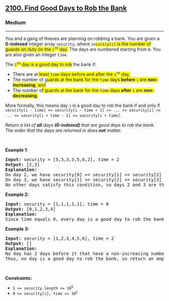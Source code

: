 <h2><a href="https://leetcode.com/problems/find-good-days-to-rob-the-bank/">2100. Find Good Days to Rob the Bank</a></h2><h3>Medium</h3><hr><div><p>You and a gang of thieves are planning on robbing a bank. You are given a <strong>0-indexed</strong> integer array <code>security</code>, where <code>se<span class="highlighter--highlighted" style="background-color: yellow;" data-highlight-id="0">curity[i]</span></code><span class="highlighter--highlighted" style="background-color: yellow;" data-highlight-id="0"> is the number of guards on duty on the </span><code><span class="highlighter--highlighted" style="background-color: yellow;" data-highlight-id="0">i</span><sup><span class="highlighter--highlighted" style="background-color: yellow;" data-highlight-id="0">th</span></sup></code><span class="highlighter--highlighted" style="background-color: yellow;" data-highlight-id="0"> day.</span> The days are numbered starting from <code>0</code>. You are also given an integer <code>time</code>.</p>

<p>The <code><span class="highlighter--highlighted" style="background-color: yellow;" data-highlight-id="1">i</span><sup><span class="highlighter--highlighted" style="background-color: yellow;" data-highlight-id="1">th</span></sup></code><span class="highlighter--highlighted" style="background-color: yellow;" data-highlight-id="1"> day is a good day to rob</span> the bank if:</p>

<ul>
	<li>There are at<span class="highlighter--highlighted" style="background-color: yellow;" data-highlight-id="2"> least </span><code><span class="highlighter--highlighted" style="background-color: yellow;" data-highlight-id="2">time</span></code><span class="highlighter--highlighted" style="background-color: yellow;" data-highlight-id="2"> days before and after the </span><code><span class="highlighter--highlighted" style="background-color: yellow;" data-highlight-id="2">i</span><sup><span class="highlighter--highlighted" style="background-color: yellow;" data-highlight-id="2">th</span></sup></code><span class="highlighter--highlighted" style="background-color: yellow;" data-highlight-id="2"> day,</span></li>
	<li>The number of g<span class="highlighter--highlighted" style="background-color: yellow;" data-highlight-id="3">uards at the bank for the </span><code><span class="highlighter--highlighted" style="background-color: yellow;" data-highlight-id="3">time</span></code><span class="highlighter--highlighted" style="background-color: yellow;" data-highlight-id="3"> days </span><strong><span class="highlighter--highlighted" style="background-color: yellow;" data-highlight-id="3">before</span></strong><span class="highlighter--highlighted" style="background-color: yellow;" data-highlight-id="3"> </span><code><span class="highlighter--highlighted" style="background-color: yellow;" data-highlight-id="3">i</span></code><span class="highlighter--highlighted" style="background-color: yellow;" data-highlight-id="3"> are </span><strong><span class="highlighter--highlighted" style="background-color: yellow;" data-highlight-id="3">non-increasing</span></strong><span class="highlighter--highlighted" style="background-color: yellow;" data-highlight-id="3">, and</span></li>
	<li>The number o<span class="highlighter--highlighted" style="background-color: yellow;" data-highlight-id="4">f guards at the bank for the </span><code><span class="highlighter--highlighted" style="background-color: yellow;" data-highlight-id="4">time</span></code><span class="highlighter--highlighted" style="background-color: yellow;" data-highlight-id="4"> days </span><strong><span class="highlighter--highlighted" style="background-color: yellow;" data-highlight-id="4">after</span></strong><span class="highlighter--highlighted" style="background-color: yellow;" data-highlight-id="4"> </span><code><span class="highlighter--highlighted" style="background-color: yellow;" data-highlight-id="4">i</span></code><span class="highlighter--highlighted" style="background-color: yellow;" data-highlight-id="4"> are </span><strong><span class="highlighter--highlighted" style="background-color: yellow;" data-highlight-id="4">non-decreasing</span></strong><span class="highlighter--highlighted" style="background-color: yellow;" data-highlight-id="4">.</span></li>
</ul>

<p>More formally, this means day <code>i</code> is a good day to rob the bank if and only if <code>security[i - time] &gt;= security[i - time + 1] &gt;= ... &gt;= security[i] &lt;= ... &lt;= security[i + time - 1] &lt;= security[i + time]</code>.</p>

<p>Return <em>a list of <strong>all</strong> days <strong>(0-indexed) </strong>that are good days to rob the bank</em>.<em> The order that the days are returned in does<strong> </strong><strong>not</strong> matter.</em></p>

<p>&nbsp;</p>
<p><strong>Example 1:</strong></p>

<pre><strong>Input:</strong> security = [5,3,3,3,5,6,2], time = 2
<strong>Output:</strong> [2,3]
<strong>Explanation:</strong>
On day 2, we have security[0] &gt;= security[1] &gt;= security[2] &lt;= security[3] &lt;= security[4].
On day 3, we have security[1] &gt;= security[2] &gt;= security[3] &lt;= security[4] &lt;= security[5].
No other days satisfy this condition, so days 2 and 3 are the only good days to rob the bank.
</pre>

<p><strong>Example 2:</strong></p>

<pre><strong>Input:</strong> security = [1,1,1,1,1], time = 0
<strong>Output:</strong> [0,1,2,3,4]
<strong>Explanation:</strong>
Since time equals 0, every day is a good day to rob the bank, so return every day.
</pre>

<p><strong>Example 3:</strong></p>

<pre><strong>Input:</strong> security = [1,2,3,4,5,6], time = 2
<strong>Output:</strong> []
<strong>Explanation:</strong>
No day has 2 days before it that have a non-increasing number of guards.
Thus, no day is a good day to rob the bank, so return an empty list.
</pre>

<p>&nbsp;</p>
<p><strong>Constraints:</strong></p>

<ul>
	<li><code>1 &lt;= security.length &lt;= 10<sup>5</sup></code></li>
	<li><code>0 &lt;= security[i], time &lt;= 10<sup>5</sup></code></li>
</ul>
</div>